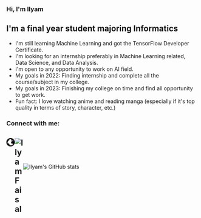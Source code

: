 ### Hi, I'm Ilyam 

## I'm a final year student majoring Informatics
- I'm still learning Machine Learning and got the TensorFlow Developer Certificate.
- I'm looking for an internship preferably in Machine Learning related, Data Science, and Data Analysis.
- I'm open to any opportunity to work on AI field. 
- My goals in 2022: Finding internship and complete all the course/subject in my college.
- My goals in 2023: Finishing my college on time and find all opportunity to get work.
- Fun fact: I love watching anime and reading manga (especially if it's top quality in terms of story, character, etc.)

### Connect with me:

[<img align="left" alt="Portfolio Ilyam Faisal" width="22px" src="https://raw.githubusercontent.com/iconic/open-iconic/master/svg/globe.svg">][website]
[<img align="left" alt="Ilyam Faisal" width="22px" src="https://cdn.jsdelivr.net/npm/simple-icons@v3/icons/linkedin.svg">][linkedin]
<br>
<br>
---

![Ilyam's GitHub stats](https://github-readme-stats.vercel.app/api?username=ilyamfaisal28&show_icons=true&hide_border=true)

[website]: https://ilyam-faisal.web.app/
[linkedin]: https://www.linkedin.com/in/ilyam-faisal/

<br />
<br />
